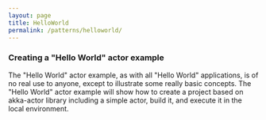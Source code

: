 ---layout: pagetitle: HelloWorldpermalink: /patterns/helloworld/---### Creating a "Hello World" actor exampleThe "Hello World" actor example, as with all "Hello World" applications, is of no real use to anyone,except to illustrate some really basic concepts. The "Hello World" actor example will show how tocreate a project based on akka-actor library including a simple actor, build it, and execute it in the localenvironment.